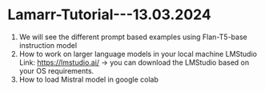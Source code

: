 # Lamarr-Tutorial---13.03.2024
1. We will see the different prompt based examples using Flan-T5-base instruction model
2. How to work on larger language models in your local machine
   LMStudio Link: https://lmstudio.ai/ -> you can download the LMStudio based on your OS requirements. 
4. How to load Mistral model in google colab
